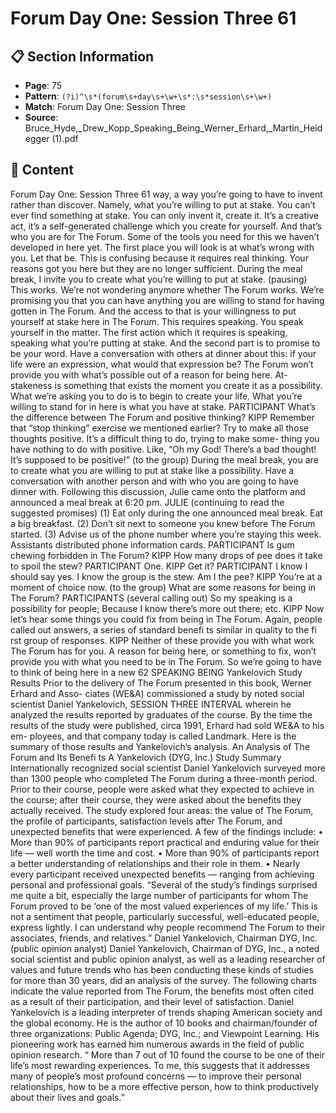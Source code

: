 # Forum Day One: Session Three 61

## 📋 Section Information

- **Page**: 75
- **Pattern**: `(?i)^\s*(forum\s+day\s+\w+\s*:\s*session\s+\w+)`
- **Match**: Forum Day One: Session Three
- **Source**: Bruce_Hyde,_Drew_Kopp_Speaking_Being_Werner_Erhard,_Martin_Heidegger (1).pdf

## 📄 Content

Forum Day One: Session Three 61
way, a way you’re going to have to invent rather than discover. Namely, what
you’re willing to put at stake. You can’t ever find something at stake. You can
only invent it, create it. It’s a creative act, it’s a self-generated challenge which
you create for yourself. And that’s who you are for The Forum. Some of the
tools you need for this we haven’t developed in here yet. The first place you
will look is at what’s wrong with you. Let that be. This is confusing because
it requires real thinking. Your reasons got you here but they are no longer
sufficient. During the meal break, I invite you to create what you’re willing to
put at stake.
(pausing)
This works. We’re not wondering anymore whether The Forum works. We’re
promising you that you can have anything you are willing to stand for having
gotten in The Forum. And the access to that is your willingness to put yourself
at stake here in The Forum. This requires speaking. You speak yourself in the
matter. The first action which it requires is speaking, speaking what you’re
putting at stake. And the second part is to promise to be your word. Have a
conversation with others at dinner about this: if your life were an expression,
what would that expression be? The Forum won’t provide you with what’s
possible out of a reason for being here. At-stakeness is something that exists
the moment you create it as a possibility. What we’re asking you to do is to
begin to create your life. What you’re willing to stand for in here is what you
have at stake.
PARTICIPANT
What’s the difference between The Forum and positive thinking?
KIPP
Remember that “stop thinking” exercise we mentioned earlier? Try to make
all those thoughts positive. It’s a difficult thing to do, trying to make some-
thing you have nothing to do with positive. Like, “Oh my God! There’s a bad
thought! It’s supposed to be positive!”
(to the group)
During the meal break, you are to create what you are willing to put at stake
like a possibility. Have a conversation with another person and with who you
are going to have dinner with.
Following this discussion, Julie came onto the platform and announced a meal
break at 6:20 pm.
JULIE  (continuing to read the suggested promises)
(1) Eat only during the one announced meal break. Eat a big breakfast.
(2) Don’t sit next to someone you knew before The Forum started.
(3) Advise us of the phone number where you’re staying this week.
Assistants distributed phone information cards.
PARTICIPANT
Is gum chewing forbidden in The Forum?
KIPP
How many drops of pee does it take to spoil the stew?
PARTICIPANT
One.
KIPP
Get it?
PARTICIPANT
I know I should say yes. I know the group is the stew. Am I the pee?
KIPP
You’re at a moment of choice now.
(to the group)
What are some reasons for being in The Forum?
PARTICIPANTS (several calling out)
So my speaking is a possibility for people; Because I know there’s more out
there; etc.
KIPP
Now let’s hear some things you could fix from being in The Forum.
Again, people called out answers, a series of standard benefi ts similar in quality to
the fi rst group of responses.
KIPP
Neither of these provide you with what work The Forum has for you. A reason
for being here, or something to fix, won’t provide you with what you need
to be in The Forum. So we’re going to have to think of being here in a new
62
SPEAKING BEING
Yankelovich Study Results
Prior to the delivery of The Forum presented in this book, Werner Erhard and Asso-
ciates (WE&A) commissioned a study by noted social scientist Daniel Yankelovich,
SESSION THREE INTERVAL
wherein he analyzed the results reported by graduates of the course. By the time
the results of the study were published, circa 1991, Erhard had sold WE&A to his em-
ployees, and that company today is called Landmark. Here is the summary of those
results and Yankelovich’s analysis.
An Analysis of The Forum and Its Benefi ts
A Yankelovich (DYG, Inc.) Study
Summary
Internationally recognized social scientist Daniel Yankelovich surveyed more than 1300 people who completed The
Forum during a three-month period. Prior to their course, people were asked what they expected to achieve in the
course; after their course, they were asked about the benefits they actually received.
The study explored four areas: the value of The Forum, the profile of participants, satisfaction levels after The Forum,
and unexpected benefits that were experienced. A few of the findings include:
•  More than 90% of participants report practical and enduring value for their life — well worth the time and
cost.
•  More than 90% of participants report a better understanding of relationships and their role in them.
•  Nearly every participant received unexpected benefits — ranging from achieving personal and
professional goals.
“Several of the study’s findings surprised me quite a bit, especially the large number of participants for whom The
Forum proved to be ‘one of the most valued experiences of my life.’ This is not a sentiment that people, particularly
successful, well-educated people, express lightly. I can understand why people recommend The Forum to their
associates, friends, and relatives.”
Daniel Yankelovich, Chairman
DYG, Inc. (public opinion analyst)
Daniel Yankelovich, Chairman of DYG, Inc., a noted social scientist and public opinion analyst, as well as a leading
researcher of values and future trends who has been conducting these kinds of studies for more than 30 years,
did an analysis of the survey.
The following charts indicate the value reported from The Forum, the benefits most often cited as a result of their
participation, and their level of satisfaction.
Daniel Yankelovich is a
leading interpreter of trends
shaping American society
and the global economy. He
is the author of 10 books
and chairman/founder of
three organizations: Public Agenda; DYG, Inc.; and
Viewpoint Learning. His pioneering work has earned
him numerous awards in the field of public opinion
research.
“ More than 7 out of 10 found the
course to be one of their life’s
most rewarding experiences.
To me, this suggests that it
addresses many of people’s
most profound concerns —
to improve their personal
relationships, how to be a more
effective person, how to think
productively about their lives
and goals.”